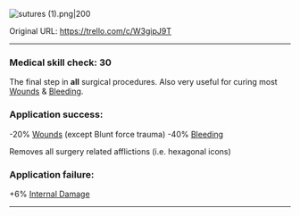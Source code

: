 ![sutures (1).png\|200](/Items/Sutures%20-%20Attachments/6718845db30472d958dd7bbd.png)

Original URL: https://trello.com/c/W3gipJ9T

---

### Medical skill check: 30

The final step in **all** surgical procedures. Also very useful for curing most [Wounds](../Any%20bodypart/archived/Wounds.md) & [Bleeding](../Any%20bodypart/Bleeding.md).

### Application success:

\-20% [Wounds](../Any%20bodypart/archived/Wounds.md) (except Blunt force trauma)
\-40% [Bleeding](../Any%20bodypart/Bleeding.md)

Removes all surgery related afflictions (i.e. hexagonal icons)

### Application failure:

\+6% [Internal Damage](../Any%20bodypart/archived/Internal%20Damage.md)

---

